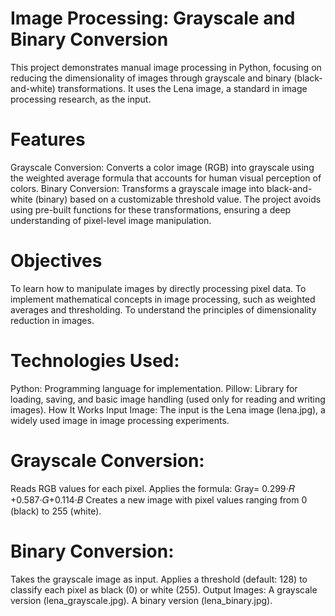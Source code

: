 # Image Processing: Grayscale and Binary Conversion
This project demonstrates manual image processing in Python, focusing on reducing the dimensionality of images through grayscale and binary (black-and-white) transformations. It uses the Lena image, a standard in image processing research, as the input.

# Features
Grayscale Conversion: Converts a color image (RGB) into grayscale using the weighted average formula that accounts for human visual perception of colors.
Binary Conversion: Transforms a grayscale image into black-and-white (binary) based on a customizable threshold value.
The project avoids using pre-built functions for these transformations, ensuring a deep understanding of pixel-level image manipulation.

# Objectives
To learn how to manipulate images by directly processing pixel data.
To implement mathematical concepts in image processing, such as weighted averages and thresholding.
To understand the principles of dimensionality reduction in images.

# Technologies Used:
Python: Programming language for implementation.
Pillow: Library for loading, saving, and basic image handling (used only for reading and writing images).
How It Works
Input Image: The input is the Lena image (lena.jpg), a widely used image in image processing experiments.

# Grayscale Conversion:
Reads RGB values for each pixel.
Applies the formula:
Gray= 0.299⋅𝑅 +0.587⋅𝐺+0.114⋅𝐵
Creates a new image with pixel values ranging from 0 (black) to 255 (white).

# Binary Conversion:
Takes the grayscale image as input.
Applies a threshold (default: 128) to classify each pixel as black (0) or white (255).
Output Images:
A grayscale version (lena_grayscale.jpg).
A binary version (lena_binary.jpg).
